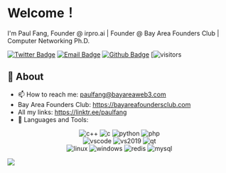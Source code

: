 # Welcome！

I'm Paul Fang, Founder @ irpro.ai | Founder @ Bay Area Founders Club | Computer Networking Ph.D.

[![Twitter Badge](https://img.shields.io/badge/-Twitter-1da1f2?style=flat-square&labelColor=1da1f2&logo=twitter&logoColor=white&link=https://twitter.com/PaulFangBayArea)](https://twitter.com/PaulFangBayArea)
[![Email Badge](https://img.shields.io/badge/-Email-c14438?style=flat-square&logo=Gmail&logoColor=white&link=mailto:paulfang@bayareaweb3.com)](mailto:paulfang@bayareaweb3.com)
[![Github Badge](https://img.shields.io/badge/-Github-232323?style=flat-square&logo=Github&logoColor=white&link=https://github.com/PaulFangBayArea)](https://github.com/PaulFangBayArea)
[![visitors](https://visitor-badge.laobi.icu/badge?page_id=PaulFangBayArea)


## 🧐 About

- 📫 How to reach me: paulfang@bayareaweb3.com
- Bay Area Founders Club: https://bayareafoundersclub.com
- All my links: https://linktr.ee/paulfang
- 🌱 Languages and Tools: 

<p align="center">
  <img alt="c++" src="https://img.shields.io/badge/C++-F15B2A?style=flat-square&logo=c%2b%2b">
  <img alt="c" src="https://img.shields.io/badge/C-0b0b0b?style=flat-square&logo=c">
  <img alt="python" src="https://img.shields.io/badge/Python-3572a5?style=flat-square&logo=python&logoColor=white">
  <img alt="php" src="https://img.shields.io/badge/PHP-777BB4?style=flat-square&logo=php&logoColor=white">
  <br/>

  <img alt="vscode" src="https://img.shields.io/badge/VScode-007ACC?style=flat-square&logo=visual%20studio%20code">
  <img alt="vs2019" src="https://img.shields.io/badge/VS2019-5C2D91?style=flat-square&logo=visual%20studio">
  <img alt="qt" src="https://img.shields.io/badge/QT-41CD52?style=flat-square&logo=qt&logoColor=white">
  <br/>

  <img alt="linux" src="https://img.shields.io/badge/Linux-FCC624?style=flat-square&logo=linux&logoColor=black">
  <img alt="windows" src="https://img.shields.io/badge/Windows-0078D6?style=flat-square&logo=windows&logoColor=white">
  <img alt="redis" src="https://img.shields.io/badge/Redis-DC382D?style=flat-square&logo=redis&logoColor=white">
  <img alt="mysql" src="https://img.shields.io/badge/MySQL-4479A1?style=flat-square&logo=mysql&logoColor=white">
  <br/>
</p>

<img src="https://github-readme-stats.vercel.app/api?username=PumingFang&show_icons=true&hide_border=true">


<!-- 
    <div>
        <code><img height="20" src="https://raw.githubusercontent.com/github/explore/80688e429a7d4ef2fca1e82350fe8e3517d3494d/topics/cpp/cpp.png"></code>
        <code><img height="20" src="https://raw.githubusercontent.com/github/explore/80688e429a7d4ef2fca1e82350fe8e3517d3494d/topics/c/c.png"></code>
        <code><img height="20" src="https://raw.githubusercontent.com/github/explore/80688e429a7d4ef2fca1e82350fe8e3517d3494d/topics/csharp/csharp.png"></code>
        <code><img height="20" src="https://raw.githubusercontent.com/github/explore/80688e429a7d4ef2fca1e82350fe8e3517d3494d/topics/python/python.png"></code>
        <code><img height="20" src="https://raw.githubusercontent.com/github/explore/80688e429a7d4ef2fca1e82350fe8e3517d3494d/topics/php/php.png"></code>
        <code><img height="20" src="https://raw.githubusercontent.com/github/explore/80688e429a7d4ef2fca1e82350fe8e3517d3494d/topics/dotnet/dotnet.png"></code>
        <code><img height="20" src="https://raw.githubusercontent.com/github/explore/80688e429a7d4ef2fca1e82350fe8e3517d3494d/topics/linux/linux.png"></code>
        <code><img height="20" src="https://cdn.svgporn.com/logos/visual-studio-code.svg"></code>
        <code><img height="20" src="https://raw.githubusercontent.com/github/explore/80688e429a7d4ef2fca1e82350fe8e3517d3494d/topics/git/git.png"></code>
    </div> -->
